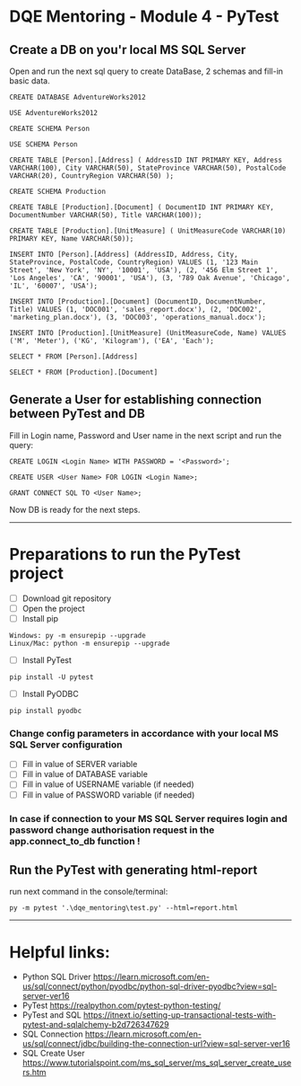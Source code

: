 # DQE Mentoring - Module 4 - PyTest

## Create a DB on you\'r local MS SQL Server
Open and run the next sql query to create DataBase, 2 schemas and fill-in basic data.
```
CREATE DATABASE AdventureWorks2012

USE AdventureWorks2012

CREATE SCHEMA Person

USE SCHEMA Person

CREATE TABLE [Person].[Address] ( AddressID INT PRIMARY KEY, Address VARCHAR(100), City VARCHAR(50), StateProvince VARCHAR(50), PostalCode VARCHAR(20), CountryRegion VARCHAR(50) );

CREATE SCHEMA Production

CREATE TABLE [Production].[Document] ( DocumentID INT PRIMARY KEY, DocumentNumber VARCHAR(50), Title VARCHAR(100));

CREATE TABLE [Production].[UnitMeasure] ( UnitMeasureCode VARCHAR(10) PRIMARY KEY, Name VARCHAR(50));

INSERT INTO [Person].[Address] (AddressID, Address, City, StateProvince, PostalCode, CountryRegion) VALUES (1, '123 Main Street', 'New York', 'NY', '10001', 'USA'), (2, '456 Elm Street 1', 'Los Angeles', 'CA', '90001', 'USA'), (3, '789 Oak Avenue', 'Chicago', 'IL', '60007', 'USA');

INSERT INTO [Production].[Document] (DocumentID, DocumentNumber, Title) VALUES (1, 'DOC001', 'sales_report.docx'), (2, 'DOC002', 'marketing_plan.docx'), (3, 'DOC003', 'operations_manual.docx');

INSERT INTO [Production].[UnitMeasure] (UnitMeasureCode, Name) VALUES ('M', 'Meter'), ('KG', 'Kilogram'), ('EA', 'Each');

SELECT * FROM [Person].[Address]

SELECT * FROM [Production].[Document]
```

## Generate a User for establishing connection between PyTest and DB
Fill in Login name, Password and User name in the next script and run the query:
```
CREATE LOGIN <Login Name> WITH PASSWORD = '<Password>';

CREATE USER <User Name> FOR LOGIN <Login Name>;

GRANT CONNECT SQL TO <User Name>;
```

Now DB is ready for the next steps.
***

# Preparations to run the PyTest project

- [ ] Download git repository
- [ ] Open the project
- [ ] Install pip
``` 
Windows: py -m ensurepip --upgrade
Linux/Mac: python -m ensurepip --upgrade
```
- [ ] Install PyTest
```
pip install -U pytest
```
- [ ] Install PyODBC
```
pip install pyodbc
```
### Change config parameters in accordance with your local MS SQL Server configuration
- [ ] Fill in value of SERVER variable 
- [ ] Fill in value of DATABASE variable 
- [ ] Fill in value of USERNAME variable (if needed)
- [ ] Fill in value of PASSWORD variable (if needed)
### In case if connection to your MS SQL Server requires login and password change authorisation request in the app.connect_to_db function !

## Run the PyTest with generating html-report
run next command in the console/terminal: 
```
py -m pytest '.\dqe_mentoring\test.py' --html=report.html
```

***
# Helpful links:
- Python SQL Driver https://learn.microsoft.com/en-us/sql/connect/python/pyodbc/python-sql-driver-pyodbc?view=sql-server-ver16
- PyTest https://realpython.com/pytest-python-testing/
- PyTest and SQL https://itnext.io/setting-up-transactional-tests-with-pytest-and-sqlalchemy-b2d726347629
- SQL Connection https://learn.microsoft.com/en-us/sql/connect/jdbc/building-the-connection-url?view=sql-server-ver16
- SQL Create User https://www.tutorialspoint.com/ms_sql_server/ms_sql_server_create_users.htm
